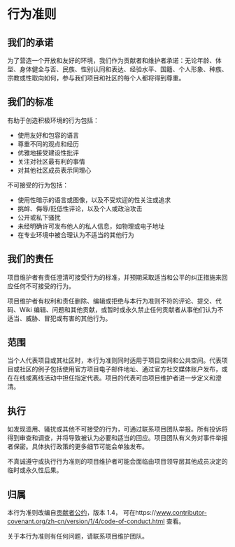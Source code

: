 # 行为准则

## 我们的承诺

为了营造一个开放和友好的环境，我们作为贡献者和维护者承诺：无论年龄、体型、身体健全与否、民族、性别认同和表达、经验水平、国籍、个人形象、种族、宗教或性取向如何，参与我们项目和社区的每个人都将得到尊重。

## 我们的标准

有助于创造积极环境的行为包括：

- 使用友好和包容的语言
- 尊重不同的观点和经历
- 优雅地接受建设性批评
- 关注对社区最有利的事情
- 对其他社区成员表示同理心

不可接受的行为包括：

- 使用性暗示的语言或图像，以及不受欢迎的性关注或追求
- 挑衅、侮辱/贬低性评论，以及个人或政治攻击
- 公开或私下骚扰
- 未经明确许可发布他人的私人信息，如物理或电子地址
- 在专业环境中被合理认为不适当的其他行为

## 我们的责任

项目维护者有责任澄清可接受行为的标准，并预期采取适当和公平的纠正措施来回应任何不可接受的行为。

项目维护者有权利和责任删除、编辑或拒绝与本行为准则不符的评论、提交、代码、Wiki 编辑、问题和其他贡献，或暂时或永久禁止任何贡献者从事他们认为不适当、威胁、冒犯或有害的其他行为。

## 范围

当个人代表项目或其社区时，本行为准则同时适用于项目空间和公共空间。代表项目或社区的例子包括使用官方项目电子邮件地址、通过官方社交媒体账户发布，或在在线或离线活动中担任指定代表。项目的代表可由项目维护者进一步定义和澄清。

## 执行

如发现滥用、骚扰或其他不可接受的行为，可通过联系项目团队举报。所有投诉将得到审查和调查，并将导致被认为必要和适当的回应。项目团队有义务对事件举报者保密。具体执行政策的更多细节可能会单独发布。

不真诚遵守或执行行为准则的项目维护者可能会面临由项目领导层其他成员决定的临时或永久性后果。

## 归属

本行为准则改编自[贡献者公约](https://www.contributor-covenant.org)，版本 1.4，
可在https://www.contributor-covenant.org/zh-cn/version/1/4/code-of-conduct.html 查看。

关于本行为准则有任何问题，请联系项目维护团队。
